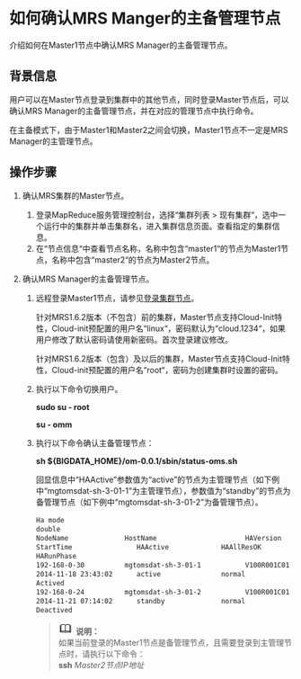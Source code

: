 # 如何确认MRS Manger的主备管理节点<a name="ZH-CN_TOPIC_0173178750"></a>

介绍如何在Master1节点中确认MRS Manager的主备管理节点。

## 背景信息<a name="section3630089719169"></a>

用户可以在Master节点登录到集群中的其他节点，同时登录Master节点后，可以确认MRS Manager的主备管理节点，并在对应的管理节点中执行命令。

在主备模式下，由于Master1和Master2之间会切换，Master1节点不一定是MRS Manager的主管理节点。

## 操作步骤<a name="section27848344191744"></a>

1.  确认MRS集群的Master节点。
    1.  登录MapReduce服务管理控制台，选择“集群列表 \> 现有集群“，选中一个运行中的集群并单击集群名，进入集群信息页面。查看指定的集群信息。
    2.  在“节点信息“中查看节点名称，名称中包含“master1“的节点为Master1节点，名称中包含“master2“的节点为Master2节点。

2.  确认MRS Manager的主备管理节点。
    1.  远程登录Master1节点，请参见[登录集群节点](登录集群节点.md)。

        针对MRS1.6.2版本（不包含）前的集群，Master节点支持Cloud-Init特性，Cloud-init预配置的用户名“linux“，密码默认为“cloud.1234“，如果用户修改了默认密码请使用新密码。首次登录建议修改。

        针对MRS1.6.2版本（包含）及以后的集群，Master节点支持Cloud-Init特性，Cloud-init预配置的用户名“root“，密码为创建集群时设置的密码。

    2.  执行以下命令切换用户。

        **sudo su - root**

        **su - omm**

    3.  执行以下命令确认主备管理节点：

        **sh $\{BIGDATA\_HOME\}/om-0.0.1/sbin/status-oms.sh**

        回显信息中“HAActive”参数值为“active”的节点为主管理节点（如下例中“mgtomsdat-sh-3-01-1”为主管理节点），参数值为“standby”的节点为备管理节点（如下例中“mgtomsdat-sh-3-01-2”为备管理节点）。

        ```
        Ha mode
        double
        NodeName              HostName                      HAVersion          StartTime                HAActive             HAAllResOK           HARunPhase 
        192-168-0-30          mgtomsdat-sh-3-01-1           V100R001C01        2014-11-18 23:43:02      active               normal               Actived    
        192-168-0-24          mgtomsdat-sh-3-01-2           V100R001C01        2014-11-21 07:14:02      standby              normal               Deactived
        ```

        >![](public_sys-resources/icon-note.gif) **说明：**   
        >如果当前登录的Master1节点是备管理节点，且需要登录到主管理节点时，请执行以下命令：  
        >**ssh** _Master2节点IP地址_  



